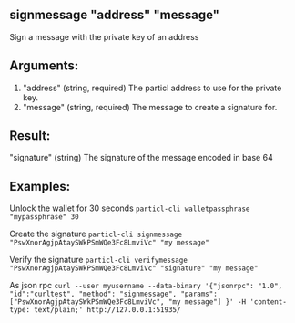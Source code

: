 ## signmessage "address" "message"

Sign a message with the private key of an address

## Arguments:
1. "address"         (string, required) The particl address to use for the private key.
2. "message"         (string, required) The message to create a signature for.

## Result:
"signature"          (string) The signature of the message encoded in base 64

## Examples:

Unlock the wallet for 30 seconds
`particl-cli walletpassphrase "mypassphrase" 30`

Create the signature
`particl-cli signmessage "PswXnorAgjpAtaySWkPSmWQe3Fc8LmviVc" "my message"`

Verify the signature
`particl-cli verifymessage "PswXnorAgjpAtaySWkPSmWQe3Fc8LmviVc" "signature" "my message"`

As json rpc
`curl --user myusername --data-binary '{"jsonrpc": "1.0", "id":"curltest", "method": "signmessage", "params": ["PswXnorAgjpAtaySWkPSmWQe3Fc8LmviVc", "my message"] }' -H 'content-type: text/plain;' http://127.0.0.1:51935/`
